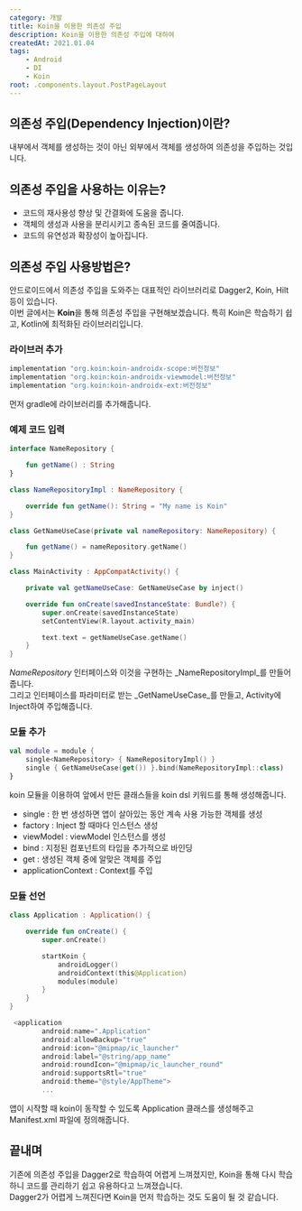 ```yaml
---
category: 개발
title: Koin을 이용한 의존성 주입
description: Koin을 이용한 의존성 주입에 대하여
createdAt: 2021.01.04
tags:
    - Android
    - DI
    - Koin
root: .components.layout.PostPageLayout
---
```


## 의존성 주입(Dependency Injection)이란?
내부에서 객체를 생성하는 것이 아닌 외부에서 객체를 생성하여 의존성을 주입하는 것입니다.

## 의존성 주입을 사용하는 이유는?
- 코드의 재사용성 향상 및 간결화에 도움을 줍니다.
- 객체의 생성과 사용을 분리시키고 종속된 코드를 줄여줍니다.
- 코드의 유연성과 확장성이 높아집니다.

## 의존성 주입 사용방법은?
안드로이드에서 의존성 주입을 도와주는 대표적인 라이브러리로 Dagger2, Koin, Hilt 등이 있습니다.    
이번 글에서는 **Koin**을 통해 의존성 주입을 구현해보겠습니다. 특히 Koin은 학습하기 쉽고, Kotlin에 최적화된 라이브러리입니다.

### 라이브러 추가
```kotlin
implementation "org.koin:koin-androidx-scope:버전정보"
implementation "org.koin:koin-androidx-viewmodel:버전정보"
implementation "org.koin:koin-androidx-ext:버전정보"
```
먼저 gradle에 라이브러리를 추가해줍니다.

### 예제 코드 입력
```kotlin
interface NameRepository {

    fun getName() : String
}

class NameRepositoryImpl : NameRepository {

    override fun getName(): String = "My name is Koin"
}

class GetNameUseCase(private val nameRepository: NameRepository) {

    fun getName() = nameRepository.getName()
}

class MainActivity : AppCompatActivity() {

    private val getNameUseCase: GetNameUseCase by inject()

    override fun onCreate(savedInstanceState: Bundle?) {
        super.onCreate(savedInstanceState)
        setContentView(R.layout.activity_main)

        text.text = getNameUseCase.getName()
    }
}
```
_NameRepository_ 인터페이스와 이것을 구현하는 _NameRepositoryImpl_를 만들어줍니다.   
그리고 인터페이스를 파라미터로 받는 _GetNameUseCase_를 만들고, Activity에 Inject하여 주입해줍니다.

### 모듈 추가
```kotlin
val module = module {
    single<NameRepository> { NameRepositoryImpl() }
    single { GetNameUseCase(get()) }.bind(NameRepositoryImpl::class)
}
```
koin 모듈을 이용하여 앞에서 만든 클래스들을 koin dsl 키워드를 통해 생성해줍니다.

- single : 한 번 생성하면 앱이 살아있는 동안 계속 사용 가능한 객체를 생성
- factory : Inject 할 때마다 인스턴스 생성
- viewModel : viewModel 인스턴스를 생성
- bind : 지정된 컴포넌트의 타입을 추가적으로 바인딩
- get : 생성된 객체 중에 알맞은 객체를 주입
- applicationContext : Context를 주입

### 모듈 선언
```kotlin
class Application : Application() {

    override fun onCreate() {
        super.onCreate()

        startKoin {
            androidLogger()
            androidContext(this@Application)
            modules(module)
        }
    }
}

 <application
        android:name=".Application"
        android:allowBackup="true"
        android:icon="@mipmap/ic_launcher"
        android:label="@string/app_name"
        android:roundIcon="@mipmap/ic_launcher_round"
        android:supportsRtl="true"
        android:theme="@style/AppTheme">
        ...
```
앱이 시작할 때 koin이 동작할 수 있도록 Application 클래스를 생성해주고 Manifest.xml 파일에 정의해줍니다.

## 끝내며
기존에 의존성 주입을 Dagger2로 학습하여 어렵게 느껴졌지만, Koin을 통해 다시 학습하니 코드를 관리하기 쉽고 유용하다고 느껴졌습니다.  
Dagger2가 어렵게 느껴진다면 Koin을 먼저 학습하는 것도 도움이 될 것 같습니다.
